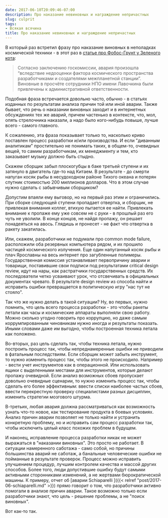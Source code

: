 ```yaml
---
date: 2017-06-10T20:09:46-07:00
description: Про наказание невиновных и награждение непричастных
slug: culprit
tags:
- Всякая всячина
title: Про наказание невиновных и награждение непричастных
---
```


В который раз встретил фразу про наказание виновных в неполадках космической
техники - в этот раз в
[статье про Фобос-Грунт у Зеленого кота](http://zelenyikot.livejournal.com/117369.html):

> Согласно заключению госкомиссии, авария произошла “вследствие недооценки
> фактора космического пространства разработчиками и создателями межпланетной
> станции”. Виновные в просчёте сотрудники НПО имени Лавочкина были привлечены
> к административной ответственности.

Подобная фраза встречается довольно часто, обычно - в статьях изданных по
результатам анализа причин той или иной аварии. Также бывает, что речь о
наказании виновных заходит и в интернетных обсуждениях тех же аварий, причем
частенько в контексте, что, мол, опять стрелочника наказали, а надо было
кого-нибудь повыше, лучше всего - самого главного.

К сожалению, эта фраза показывает только то, насколько криво поставлен процесс
разработки и/или производства. И если "диванным аналитикам" простительно не
понимать таких, в общем-то, очевидных вещей, то самим разработчикам, их
менеджменту и тем, кто заказывает музыку должно быть стыдно.

<!--more-->

Скажем сборщик забыл плоскогубцы в баке третьей ступени и их затянуло в
двигатель где-то над Китаем. В результате - до смерти напуган косяк рыбы в
несудоходном районе Тихого океана и потерян спутник стоимостью 200 миллионов
долларов. Что в этом случае нужно сделать с забывчивым сборщиком?

Допустим впаяли ему выговор, но на первый раз этим и ограничились. При сборке
следующей ступени пропадает отвертка, и сборщик, не привлекая внимания коллег,
втихую пытается ее найти. Привлекать внимание к пропаже ему уже совсем не с
руки - в прошлый раз его чуть не уволили. В конце концов, не найдя пропажу, он
решает понадеяться на авось. Глядишь и пронесет - не факт что отвертка в ракету
закатилась.

Или, скажем, разработчики не подумали про common mode failure, расположили оба
резервных компьютера рядом, и их прошило частицей космического излучения.
Еще один напуганный косяк рыбы и плач Ярославны на весь интернет про загубленные
полимеры. Государственная комиссия устанавливает первопричину аварии и товарищи,
поставившие свои подписи под результатами critical design review, идут на нары,
как растратчики государственных средств. Их последователи четко усваивают урок,
что отсвечивать в официальных документах чревато. В результате design review
из способа найти и исправить ошибки превращается в политическую игру "нас тут
не стояло".

Так что же нужно делать в такой ситуации? Ну, во первых, нужно помнить, что цель
всего процесса разработки - это чтобы ракеты летали как часы и космические
аппараты выполняли свою работу. Можно сколько угодно говорить про коррупцию, но
даже самым коррумпированным чиновникам нужно иногда и результаты показать.
Иными словами даже им выгодно, чтобы построенная техника летала как положено.

Во-вторых, раз цель сделать так, чтобы техника летала, нужно построить процесс
так, чтобы непреднамеренные ошибки не приводили в фатальным последствиям. Если
сборщик может забыть инструмент, то нужно изменить процесс так, чтобы этого не
происходило. Например - вести учет инструментов как в операционной. Или
использовать ящики с выделенными местами для инструментов, которые делают
пропажу очевидной. Если анализ возможных сбоев пропускает довольно очевидные
сценарии, то нужно изменить процесс так, чтобы сделать его более эффективным:
ввести списки наиболее частых сбоев, ввести перекрестную проверку специалистами
разных дисциплин, изменить стратегии мозгового штурма.

В-третьих, любая авария должна рассматриваться как возможность узнать что-то
новое, как тестирование продукта в боевых условиях. Анализ причин аварии
позволяет не только найти и устранить конкретную проблему, но и исправить
сам процесс разработки так, чтобы исключить целый класс похожих проблем в
будущем.

И наконец, исправление процесса разработки никак не может выражаться в
"наказании виновных". Это просто не работает. В ситуации намеренного саботажа -
само собой, но причины большинства аварий не саботаж, а банальные человеческие
ошибки не пойманные в результате проверок. Процесс можно исправить улучшением
процедур, лучшим контролем качества и массой других способов. Более того, люди
допустившие ошибку будут самыми активными сторонниками изменений, а не жертвами
бюрократической машины. К примеру, отчет об [аварии Schiaparelli
]({{< relref "post/2017-06-schiaparelli.md" >}}) прямо говорит о том, что
разработчики активно помогали в анализе причин аварии. Такое возможно только
если разработчики знают, что цель - решение проблемы, а не "поиск виновных".

Вот как-то так.
